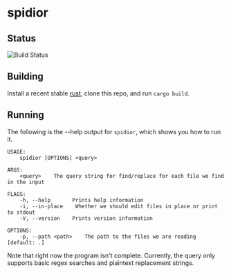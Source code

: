 spidior
=======

Status
------
![Build Status](https://github.com/JohnathonNow/spidior/workflows/Rust/badge.svg)

Building
--------

Install a recent stable [rust](https://rustup.rs/), clone this repo,
and run `cargo build`.

Running
-------

The following is the --help output for `spidior`, which shows you how to run it.

```
USAGE:
    spidior [OPTIONS] <query>

ARGS:
    <query>    The query string for find/replace for each file we find in the input

FLAGS:
    -h, --help       Prints help information
    -i, --in-place    Whether we should edit files in place or print to stdout
    -V, --version    Prints version information

OPTIONS:
    -p, --path <path>    The path to the files we are reading [default: .]
```

Note that right now the program isn't complete. Currently, the query only supports
basic regex searches and plaintext replacement strings.

